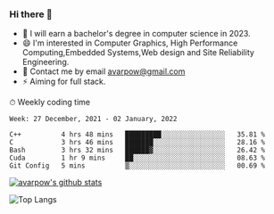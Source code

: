 ### Hi there 👋
<!--I have been a GitHub member for [![Years Badge](https://badges.pufler.dev/years/avarpow)](https://badges.pufler.dev)-->
- 🌱 I will earn a bachelor's degree in computer science in 2023.
- 😄 I'm interested in Computer Graphics, High Performance Computing,Embedded Systems,Web design and Site Reliability Engineering.
- 💬 Contact me by email avarpow@gmail.com
- ⚡ Aiming for full stack.

<!--💻 Coding Activity Logging

[![Commits Badge](https://badges.pufler.dev/commits/weekly/avarpow)](https://badges.pufler.dev)-->

⏱ Weekly coding time
<!--START_SECTION:waka-->
```text
Week: 27 December, 2021 - 02 January, 2022

C++          4 hrs 48 mins   █████████░░░░░░░░░░░░░░░░   35.81 % 
C            3 hrs 46 mins   ███████░░░░░░░░░░░░░░░░░░   28.16 % 
Bash         3 hrs 32 mins   ██████▓░░░░░░░░░░░░░░░░░░   26.42 % 
Cuda         1 hr 9 mins     ██░░░░░░░░░░░░░░░░░░░░░░░   08.63 % 
Git Config   5 mins          ▒░░░░░░░░░░░░░░░░░░░░░░░░   00.69 % 
```
<!--END_SECTION:waka-->

[![avarpow's github stats](https://github-readme-stats.vercel.app/api?username=avarpow&count_private=true&show_icons=true&hide=issues&hide_border=true)](https://github.com/anuraghazra/github-readme-stats)

![Top Langs](https://github-readme-stats.vercel.app/api/top-langs/?username=avarpow&layout=compact&hide_border=true) 
<!--[![avarpow's wakatime stats](https://github-readme-stats.vercel.app/api/wakatime?username=avarpow)](https://github.com/anuraghazra/github-readme-stats)-->
